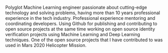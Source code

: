 Polyglot Machine Learning engineer passionate about cutting-edge technology and solving problems, having more than 10 years professional experience in the tech industry. Professional experience mentoring and coordinating developers. Using Github for publishing and contributing to open source projects at the same time working on open source identity verification projects using Machine Learning and Deep Learning techniques. One of the open source projects that I have contributed to was used in Mars 2020 Helicopter Mission.

<!--- ![top langs](https://github-readme-stats.vercel.app/api/top-langs/?username=abdullahselek&hide=c%2B%2B,jupyter%20notebook) --->
<!--- ![repo stats](https://github-readme-stats.vercel.app/api?username=abdullahselek&show_icons=true&line_height=27) --->
